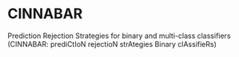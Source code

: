 # CINNABAR
Prediction Rejection Strategies for binary and multi-class classifiers (CINNABAR: prediCtIoN rejectioN strAtegies Binary clAssifieRs)
